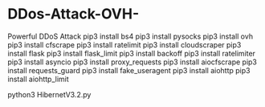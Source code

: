 # DDos-Attack-OVH-
Powerful DDoS Attack
pip3 install bs4 
pip3 install pysocks
pip3 install ovh
pip3 install cfscrape
pip3 install ratelimit
pip3 install cloudscraper
pip3 install flask
pip3 install flask_limit
pip3 install backoff
pip3 install ratelimiter
pip3 install asyncio
pip3 install proxy_requests
pip3 install aiocfscrape
pip3 install requests_guard
pip3 install fake_useragent
pip3 install aiohttp
pip3 install aiohttp_limit

python3 HibernetV3.2.py
